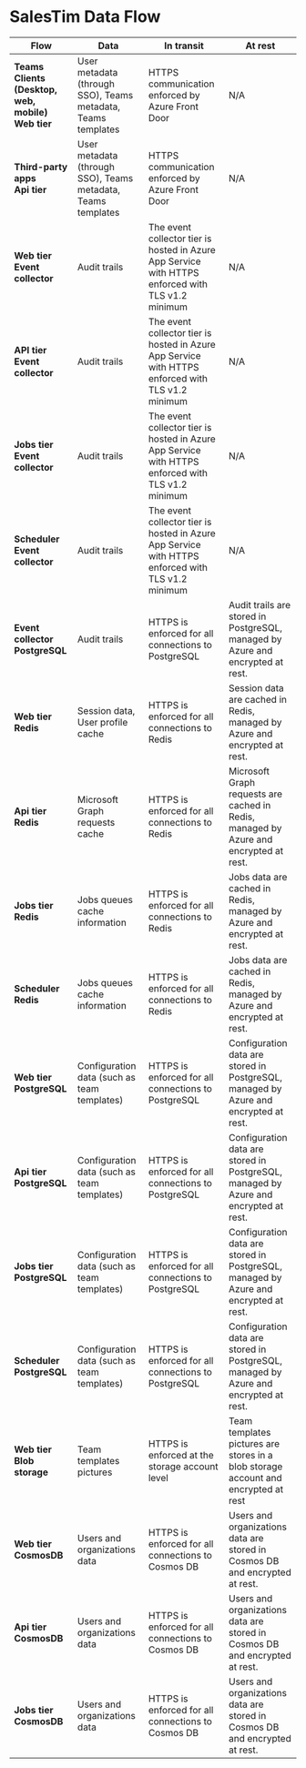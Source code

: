 # SalesTim Data Flow

| **Flow** | **Data** | **In transit** | **At rest** |
| --- | --- | --- | --- |
| **Teams Clients (Desktop, web, mobile) <br> Web tier** | User metadata (through SSO), Teams metadata, Teams templates | HTTPS communication enforced by Azure Front Door | N/A |
| **Third-party apps <br> Api tier** | User metadata (through SSO), Teams metadata, Teams templates | HTTPS communication enforced by Azure Front Door | N/A |
| **Web tier <br> Event collector** | Audit trails | The event collector tier is hosted in Azure App Service with HTTPS enforced with TLS v1.2 minimum | N/A |
| **API tier <br> Event collector** | Audit trails | The event collector tier is hosted in Azure App Service with HTTPS enforced with TLS v1.2 minimum | N/A |
| **Jobs tier <br> Event collector** | Audit trails | The event collector tier is hosted in Azure App Service with HTTPS enforced with TLS v1.2 minimum | N/A |
| **Scheduler <br> Event collector** | Audit trails | The event collector tier is hosted in Azure App Service with HTTPS enforced with TLS v1.2 minimum | N/A |
| **Event collector <br> PostgreSQL** | Audit trails | HTTPS is enforced for all connections to PostgreSQL | Audit trails are stored in PostgreSQL, managed by Azure and encrypted at rest. |
| **Web tier <br> Redis** | Session data, User profile cache | HTTPS is enforced for all connections to Redis | Session data are cached in Redis, managed by Azure and encrypted at rest. |
| **Api tier <br> Redis** | Microsoft Graph requests cache | HTTPS is enforced for all connections to Redis | Microsoft Graph requests are cached in Redis, managed by Azure and encrypted at rest. |
| **Jobs tier <br> Redis** | Jobs queues cache information | HTTPS is enforced for all connections to Redis | Jobs data are cached in Redis, managed by Azure and encrypted at rest. |
| **Scheduler <br> Redis** | Jobs queues cache information | HTTPS is enforced for all connections to Redis | Jobs data are cached in Redis, managed by Azure and encrypted at rest. |
| **Web tier <br> PostgreSQL** | Configuration data (such as team templates) | HTTPS is enforced for all connections to PostgreSQL | Configuration data are stored in PostgreSQL, managed by Azure and encrypted at rest. |
| **Api tier <br> PostgreSQL** | Configuration data (such as team templates) | HTTPS is enforced for all connections to PostgreSQL | Configuration data are stored in PostgreSQL, managed by Azure and encrypted at rest. |
| **Jobs tier <br> PostgreSQL** | Configuration data (such as team templates) | HTTPS is enforced for all connections to PostgreSQL | Configuration data are stored in PostgreSQL, managed by Azure and encrypted at rest. |
| **Scheduler <br> PostgreSQL** | Configuration data (such as team templates) | HTTPS is enforced for all connections to PostgreSQL | Configuration data are stored in PostgreSQL, managed by Azure and encrypted at rest. |
| **Web tier <br> Blob storage** | Team templates pictures | HTTPS is enforced at the storage account level | Team templates pictures are stores in a blob storage account and encrypted at rest |
| **Web tier <br> CosmosDB** | Users and organizations data | HTTPS is enforced for all connections to Cosmos DB | Users and organizations data are stored in Cosmos DB and encrypted at rest. |
| **Api tier <br> CosmosDB** | Users and organizations data | HTTPS is enforced for all connections to Cosmos DB | Users and organizations data are stored in Cosmos DB and encrypted at rest. |
| **Jobs tier <br> CosmosDB** | Users and organizations data | HTTPS is enforced for all connections to Cosmos DB | Users and organizations data are stored in Cosmos DB and encrypted at rest. |
